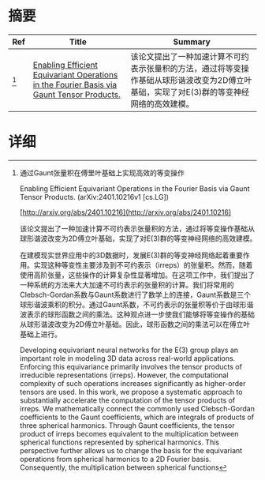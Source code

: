 # 摘要

| Ref | Title | Summary |
| --- | --- | --- |
| [^1] | [Enabling Efficient Equivariant Operations in the Fourier Basis via Gaunt Tensor Products.](http://arxiv.org/abs/2401.10216) | 该论文提出了一种加速计算不可约表示张量积的方法，通过将等变操作基础从球形谐波改变为2D傅立叶基础，实现了对E(3)群的等变神经网络的高效建模。 |

# 详细

[^1]: 通过Gaunt张量积在傅里叶基础上实现高效的等变操作

    Enabling Efficient Equivariant Operations in the Fourier Basis via Gaunt Tensor Products. (arXiv:2401.10216v1 [cs.LG])

    [http://arxiv.org/abs/2401.10216](http://arxiv.org/abs/2401.10216)

    该论文提出了一种加速计算不可约表示张量积的方法，通过将等变操作基础从球形谐波改变为2D傅立叶基础，实现了对E(3)群的等变神经网络的高效建模。

    

    在建模现实世界应用中的3D数据时，发展E(3)群的等变神经网络起着重要作用。实现这种等变性主要涉及到不可约表示（irreps）的张量积。然而，随着使用高阶张量，这些操作的计算复杂性显著增加。在这项工作中，我们提出了一种系统的方法来大大加速不可约表示的张量积的计算。我们将常用的Clebsch-Gordan系数与Gaunt系数进行了数学上的连接，Gaunt系数是三个球形谐波乘积的积分。通过Gaunt系数，不可约表示的张量积等价于由球形谐波表示的球形函数之间的乘法。这种观点进一步使我们能够将等变操作的基础从球形谐波改变为2D傅立叶基础。因此，球形函数之间的乘法可以在傅立叶基础上进行。

    Developing equivariant neural networks for the E(3) group plays an important role in modeling 3D data across real-world applications. Enforcing this equivariance primarily involves the tensor products of irreducible representations (irreps). However, the computational complexity of such operations increases significantly as higher-order tensors are used. In this work, we propose a systematic approach to substantially accelerate the computation of the tensor products of irreps. We mathematically connect the commonly used Clebsch-Gordan coefficients to the Gaunt coefficients, which are integrals of products of three spherical harmonics. Through Gaunt coefficients, the tensor product of irreps becomes equivalent to the multiplication between spherical functions represented by spherical harmonics. This perspective further allows us to change the basis for the equivariant operations from spherical harmonics to a 2D Fourier basis. Consequently, the multiplication between spherical functions 
    

